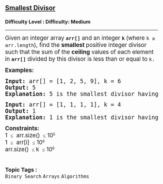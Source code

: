 <h2><a href="https://www.geeksforgeeks.org/problems/smallest-divisor/1?_gl=1*10pdi1z*_up*MQ..*_gs*MQ..&gclid=Cj0KCQjwu7TCBhCYARIsAM_S3Nj2GWOfjEzLYV0-9jc2JRLYGW2cPwtRcUjrv4Bny0-R7XAJqtT-weAaAl8OEALw_wcB&gbraid=0AAAAAC9yBkCE5fw5KgdUbCGEbsaKgQu_n">Smallest Divisor</a></h2><h3>Difficulty Level : Difficulty: Medium</h3><hr><div class="problems_problem_content__Xm_eO"><p><span style="font-size: 14pt;">Given an integer array <strong><code data-start="112" data-end="119">arr[]</code></strong> and an integer <strong><code data-start="135" data-end="138">k</code> </strong>(where <code data-start="146" data-end="162">k ≥ arr.length</code>), find the <strong data-start="174" data-end="211" data-is-only-node="">smallest </strong>positive integer divisor such that the sum of the <strong data-start="226" data-end="255">ceiling</strong> values of each element in <code data-start="275" data-end="280"><strong>arr[]</strong></code> divided by this divisor is less than or equal to <code data-start="332" data-end="335">k.</code></span></p>
<p><span style="font-size: 14pt;"><strong>Examples:</strong></span></p>
<pre><span style="font-size: 14pt;"><strong>Input: </strong>arr[] = [1, 2, 5, 9], k = 6
<strong>Output: </strong>5
<strong>Explanation: </strong>5 is the smallest divisor having sum of quotients (1 + 1 + 1 + 2 = 5) less than or equal to 6.<br></span></pre>
<pre><span style="font-size: 14pt;"><strong>Input: </strong>arr[] = [1, 1, 1, 1], k = 4
<strong>Output: </strong>1<br></span><span style="font-size: 14pt;"><strong>Explanation: </strong>1 is the smallest divisor having sum of quotients (1 + 1 + 1 + 1 = 4) less than or equal to 4.</span></pre>
<p><span style="font-size: 14pt;"><strong>Constraints:</strong><br>1&nbsp;</span><span style="background-color: #ffffff; color: #1e2229; font-family: Nunito; font-size: 17px;">&nbsp;</span><span style="background-color: #ffffff; color: #1e2229; font-family: Nunito; font-size: 17px;">≤</span><span style="font-size: 14pt;">&nbsp; arr.size() </span><span style="background-color: #ffffff; color: #1e2229; font-family: Nunito; font-size: 17px;">&nbsp;</span><span style="background-color: #ffffff; color: #1e2229; font-family: Nunito; font-size: 17px;">≤</span><span style="font-size: 14pt;">&nbsp;10</span><sup>5<br></sup><span style="font-size: 14pt;">1&nbsp;</span><span style="background-color: #ffffff; color: #1e2229; font-family: Nunito; font-size: 17px;">&nbsp;</span><span style="background-color: #ffffff; color: #1e2229; font-family: Nunito; font-size: 17px;">≤</span><span style="font-size: 14pt;">&nbsp; arr[i] </span><span style="background-color: #ffffff; color: #1e2229; font-family: Nunito; font-size: 17px;">&nbsp;</span><span style="background-color: #ffffff; color: #1e2229; font-family: Nunito; font-size: 17px;">≤</span><span style="font-size: 14pt;">&nbsp;10</span><sup>6<br></sup><span style="font-size: 14pt;">arr.size() </span><span style="background-color: #ffffff; color: #1e2229; font-family: Nunito; font-size: 17px;">&nbsp;</span><span style="background-color: #ffffff; color: #1e2229; font-family: Nunito; font-size: 17px;">≤</span><span style="font-size: 14pt;">&nbsp;k </span><span style="background-color: #ffffff; color: #1e2229; font-family: Nunito; font-size: 17px;">&nbsp;</span><span style="background-color: #ffffff; color: #1e2229; font-family: Nunito; font-size: 17px;">≤</span><span style="font-size: 14pt;">&nbsp;10</span><sup>6</sup></p></div><br><p><span style=font-size:18px><strong>Topic Tags : </strong><br><code>Binary Search</code>&nbsp;<code>Arrays</code>&nbsp;<code>Algorithms</code>&nbsp;
